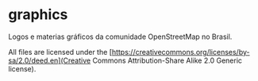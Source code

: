 graphics
=======

Logos e materias gráficos da comunidade OpenStreetMap no Brasil.

All files are licensed under the [https://creativecommons.org/licenses/by-sa/2.0/deed.en](Creative Commons Attribution-Share 
Alike 2.0 Generic license).